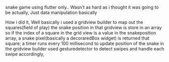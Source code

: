 snake game using flutter only..
Wasn't as hard as i thought it was going to be actually, Just data manipulation basically

How i did it,
Well basically i used a gridview builder to map out the squares(field of play)
the snake position in that gridview is store in an array
so if the index of a square in the grid view is a value in the snakeposition array, a snake pixel(basically a decoraredBox widget) is returned that square;
a timer runs every 100 millisecond to update position of the snake in the gridview builder
used gesturedetector to detect swipes and handle each swipe accordingly,
